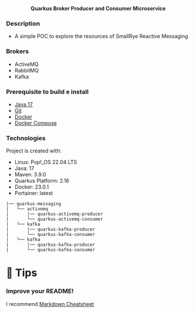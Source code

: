<p align="center">
    <b>Quarkus Broker Producer and Consumer Microservice</b><br>
</p>

### Description
- A simple POC to explore the resources of SmallRye Reactive Messaging 

### Brokers
- ActiveMQ
- RabbitMQ
- Kafka

### Prerequisite to build e install
- [Java 17](https://adoptopenjdk.net/index.html)
- [Git](https://git-scm.com/book/en/v2/Getting-Started-Installing-Git)
- [Docker](https://docs.docker.com/engine/install/)
- [Docker Compose](https://docs.docker.com/compose/install/)

### Technologies
Project is created with:
* Linux: Pop!_OS 22.04 LTS
* Java: 17
* Maven: 3.9.0
* Quarkus Platform: 2.16
* Docker: 23.0.1
* Portainer: latest

```
|── quarkus-messaging
|   └── activemq
|       |── quarkus-activemq-producer 
|       └── quarkus-activemq-consumer
|   └── kafka
|       |── quarkus-kafka-producer
|       └── quarkus-kafka-consumer
|   └── kafka
|       |── quarkus-kafka-producer
|       └── quarkus-kafka-consumer
```

# 🚀 Tips
### Improve your README!
I recommend [Markdown Cheatsheet](https://github.com/adam-p/markdown-here/wiki/Markdown-Cheatsheet)
